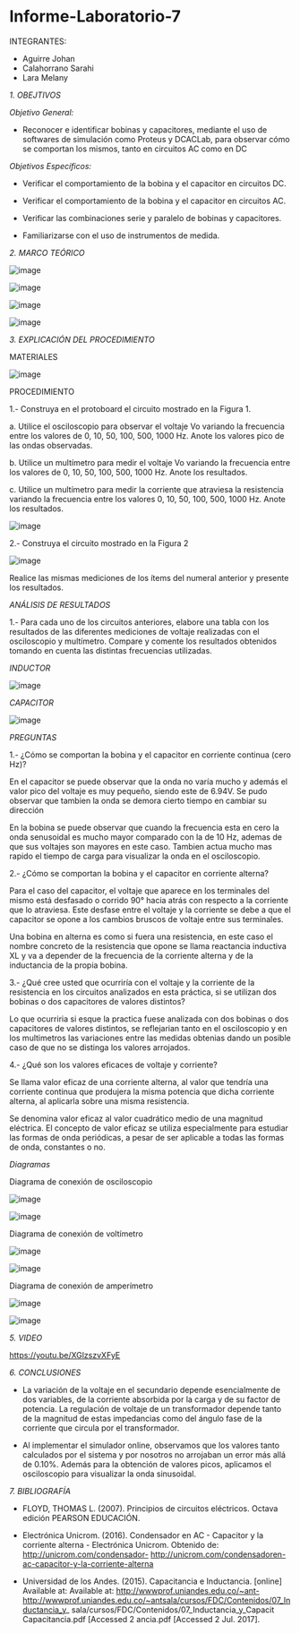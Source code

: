 # Informe-Laboratorio-7

INTEGRANTES:

* Aguirre Johan 
* Calahorrano Sarahi 
* Lara Melany


*1. OBEJTIVOS*

  *Objetivo General:*
  
  * Reconocer e identificar bobinas y capacitores, mediante el uso de softwares de simulación como Proteus y DCACLab, para observar cómo se comportan los mismos, tanto en circuitos AC como en  DC 

  *Objetivos Específicos:*
* Verificar el comportamiento de la bobina y el capacitor en circuitos DC. 

* Verificar el comportamiento de la bobina y el capacitor en circuitos AC. 

* Verificar las combinaciones serie y paralelo de bobinas y capacitores. 

* Familiarizarse con el uso de instrumentos de medida. 

*2. MARCO TEÓRICO*

![image](https://user-images.githubusercontent.com/105020538/217975762-c5ca29e5-10c0-4f48-87a2-12fbc6665bd9.png)

![image](https://user-images.githubusercontent.com/105020538/217975799-d16473fd-fab3-489c-8804-bea5426f89ad.png)

![image](https://user-images.githubusercontent.com/105020538/217975825-11608fc5-59bd-452e-aa44-582b91cdee9f.png)

![image](https://user-images.githubusercontent.com/105020538/217975835-fefe278a-56b5-40d1-b054-b2752492b243.png)

*3.	EXPLICACIÓN DEL PROCEDIMIENTO*

MATERIALES

![image](https://user-images.githubusercontent.com/105020538/217987065-7de95d62-1f8a-4186-ad77-5ca4f600f007.png)

PROCEDIMIENTO

1.- Construya en el protoboard el circuito mostrado en la Figura 1. 

a. Utilice el osciloscopio para observar el voltaje  Vo variando la frecuencia entre los valores de 0, 10, 50, 100, 500, 1000 Hz. Anote los valores pico de las ondas observadas. 

b. Utilice un multímetro para medir el voltaje 
Vo variando la frecuencia entre los valores de 0, 10, 50, 100, 500, 1000 Hz. Anote los resultados. 

c. Utilice un multímetro para medir la corriente que atraviesa la resistencia variando la  frecuencia entre los valores 0, 10, 50, 100, 500, 1000 
Hz. Anote los resultados. 

![image](https://user-images.githubusercontent.com/105020538/217987336-c28dbcf0-6ff0-4271-a399-36269096fb1a.png)

2.- Construya el circuito mostrado en la Figura 2 

![image](https://user-images.githubusercontent.com/105020538/217987369-712de003-b7d6-431c-868a-67c6695ed47a.png)

Realice las mismas mediciones de los ítems del numeral anterior y presente los resultados. 

*ANÁLISIS DE RESULTADOS* 

1.- Para cada uno de los circuitos anteriores, elabore una tabla con los resultados de las diferentes mediciones de voltaje realizadas con el osciloscopio y multímetro. Compare y comente los resultados obtenidos tomando en cuenta las distintas frecuencias utilizadas. 

*INDUCTOR*

![image](https://user-images.githubusercontent.com/105020538/217997013-f7f25555-8f54-4d76-a254-4ba6703500d3.png)

*CAPACITOR*

![image](https://user-images.githubusercontent.com/105020538/217997058-f080f14c-31f7-4e8d-8861-514a591c847f.png)

*PREGUNTAS* 

1.- ¿Cómo se comportan la bobina y el capacitor en corriente continua (cero Hz)? 

En el capacitor se puede observar que la onda no varía mucho y además el valor pico del voltaje es muy pequeño, siendo este de 6.94V. Se pudo observar que tambien la onda se demora cierto tiempo en cambiar su dirección
 
 En la bobina se puede observar que cuando la frecuencia esta en cero la onda senusoidal es mucho mayor comparado con la de 10 Hz, ademas de que sus voltajes son mayores en este caso. Tambien actua mucho mas rapido el tiempo de carga para visualizar la onda en el osciloscopio.
 

2.- ¿Cómo se comportan la bobina y el capacitor en corriente alterna? 

Para el caso del capacitor, el voltaje que aparece en los terminales del mismo está desfasado o corrido 90° hacia atrás con respecto a la corriente que lo atraviesa. Este desfase entre el voltaje y la corriente se debe a que el capacitor se opone a los cambios bruscos de voltaje entre sus terminales. 

Una bobina en alterna es como si fuera una resistencia, en este caso el nombre concreto de la resistencia que opone se llama reactancia inductiva XL y va a depender de la frecuencia de la corriente alterna y de la inductancia de la propia bobina. 

3.- ¿Qué cree usted que ocurriría con el voltaje y la corriente de la resistencia en los 
circuitos analizados en esta práctica, si se utilizan dos bobinas o dos capacitores de valores distintos? 

Lo que ocurriria si esque la practica fuese analizada con dos bobinas o dos capacitores de valores distintos, se reflejarian tanto en el osciloscopio y en los multimetros las variaciones entre las medidas obtenias dando un posible caso de que no se distinga los valores arrojados.
 

4.- ¿Qué son los valores eficaces de voltaje y corriente? 

Se llama valor eficaz de una corriente alterna, al valor que tendría una corriente continua que produjera la misma potencia que dicha corriente alterna, al aplicarla sobre una misma resistencia.

Se denomina valor eficaz al valor cuadrático medio de una magnitud eléctrica. El concepto de valor eficaz se utiliza especialmente para estudiar las formas de onda periódicas, a pesar de ser aplicable a todas las formas de onda, constantes o no.


 
 *Diagramas*
   
   Diagrama de conexión de osciloscopio
   
   ![image](https://user-images.githubusercontent.com/76132461/112563088-ac50dc00-8da6-11eb-98bf-5de414b8c532.png)
   
   ![image](https://user-images.githubusercontent.com/76134214/112589119-8c351300-8dce-11eb-8a80-5a8ea0203c92.png)

   Diagrama de conexión de voltímetro
   
   ![image](https://user-images.githubusercontent.com/76132461/112564950-2767c180-8daa-11eb-98b0-53409c1a84f9.png)
   
   ![image](https://user-images.githubusercontent.com/76134214/112589158-9eaf4c80-8dce-11eb-94b2-17a46ce4e879.png)

   Diagrama de conexión de amperímetro
   
   ![image](https://user-images.githubusercontent.com/76132461/112568672-d4ddd380-8db0-11eb-9ca1-ff0938a99a7d.png)
   
   ![image](https://user-images.githubusercontent.com/76134214/112589175-a8d14b00-8dce-11eb-9a18-cda978c18745.png)


*5. VIDEO*

https://youtu.be/XGlzszvXFyE

*6. CONCLUSIONES* 

* La variación de la voltaje en el secundario depende esencialmente de dos variables, de la corriente absorbida por la carga y de su factor de potencia. La regulación de voltaje de un transformador depende tanto de la magnitud de estas impedancias como del ángulo fase de la corriente que circula por el transformador.

* Al implementar el simulador online, observamos que los valores tanto calculados por el sistema y por nosotros no arrojaban un error más allá de 0.10%. Además para la obtención de valores picos, aplicamos el osciloscopio para visualizar la onda sinusoidal.

*7. BIBLIOGRAFÍA*

* FLOYD, THOMAS L. (2007). Principios de circuitos eléctricos. Octava edición PEARSON EDUCACIÓN. 

* Electrónica Unicrom. (2016). Condensador en AC - Capacitor y la corriente alterna - Electrónica Unicrom. Obtenido de: http://unicrom.com/condensador-  http://unicrom.com/condensadoren-ac-capacitor-y-la-corriente-alterna  

* Universidad de los Andes. (2015). Capacitancia e Inductancia. [online] Available at: Available at: http://wwwprof.uniandes.edu.co/~ant-  http://wwwprof.uniandes.edu.co/~antsala/cursos/FDC/Contenidos/07_Inductancia_y_ sala/cursos/FDC/Contenidos/07_Inductancia_y_Capacit Capacitancia.pdf [Accessed 2 ancia.pdf [Accessed 2 Jul. 2017].
